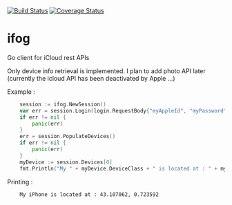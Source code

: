 [![Build Status](https://travis-ci.org/petitout/ifog.svg?branch=master)](https://travis-ci.org/petitout/ifog)
[![Coverage Status](https://coveralls.io/repos/github/petitout/ifog/badge.svg?branch=master)](https://coveralls.io/github/petitout/ifog?branch=master)

# ifog
Go client for iCloud rest APIs

Only device info retrieval is implemented.
I plan to add photo API later (currently the icloud API has been deactivated by Apple ...)

Example :
```go
	session := ifog.NewSession()
	var err = session.Login(login.RequestBody{"myAppleId", "myPassword"})
	if err != nil {
		panic(err)
	}
	err = session.PopulateDevices()
	if err != nil {
		panic(err)
	}
	myDevice := session.Devices[0]
	fmt.Println("My " + myDevice.DeviceClass + " is located at : " + myDevice.Location.String())
```


Printing :

```shell
    My iPhone is located at : 43.107062, 0.723592
```
